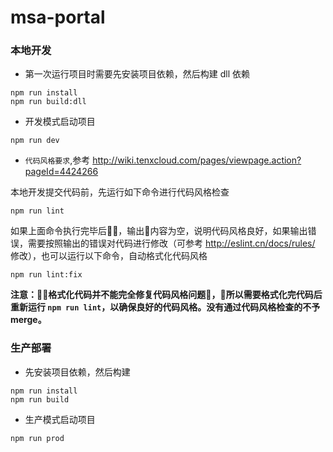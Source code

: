# msa-portal

### 本地开发
* 第一次运行项目时需要先安装项目依赖，然后构建 dll 依赖

```
npm run install
npm run build:dll
```
* 开发模式启动项目

```
npm run dev
```
* `代码风格要求`,参考 http://wiki.tenxcloud.com/pages/viewpage.action?pageId=4424266

本地开发提交代码前，先运行如下命令进行代码风格检查
```
npm run lint
```
如果上面命令执行完毕后，输出内容为空，说明代码风格良好，如果输出错误，需要按照输出的错误对代码进行修改（可参考 http://eslint.cn/docs/rules/ 修改），也可以运行以下命令，自动格式化代码风格
```
npm run lint:fix
```
**注意：格式化代码并不能完全修复代码风格问题，所以需要格式化完代码后重新运行 `npm run lint`，以确保良好的代码风格。没有通过代码风格检查的不予 merge。**

### 生产部署
* 先安装项目依赖，然后构建

```
npm run install
npm run build
```
* 生产模式启动项目

```
npm run prod
```
